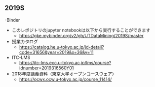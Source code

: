 ## 2019S
-Binder
  - このレポジトリのjupyter notebookは以下から実行することができます
    - https://gke.mybinder.org/v2/gh/UTDataMining/2019S/master
- 授業カタログ
  - https://catalog.he.u-tokyo.ac.jp/jd-detail?code=31656&year=2019&x=36&y=11
- ITC-LMS
  - https://itc-lms.ecc.u-tokyo.ac.jp/lms/course?idnumber=2019316560Y01
- 2018年度講義資料（東京大学オープンコースウェア）
  - https://ocwx.ocw.u-tokyo.ac.jp/course_11414/
